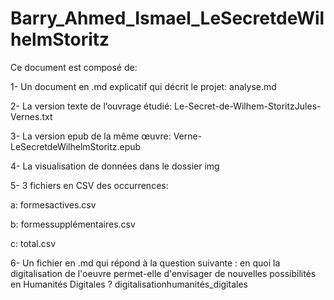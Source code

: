 # Barry_Ahmed_Ismael_LeSecretdeWilhelmStoritz
Ce document est composé de:

1- Un document en .md explicatif qui décrit le projet: analyse.md

2- La version texte de l’ouvrage étudié: Le-Secret-de-Wilhem-StoritzJules-Vernes.txt

3- La version epub de la même œuvre: Verne-LeSecretdeWilhelmStoritz.epub

4- La visualisation de données dans le dossier img

5- 3 fichiers en CSV des occurrences:

a: formesactives.csv

b: formessupplémentaires.csv

c: total.csv

6- Un fichier en .md qui répond à la question suivante : en quoi la digitalisation de l'oeuvre permet-elle d'envisager de nouvelles possibilités en Humanités Digitales ? digitalisationhumanités_digitales

